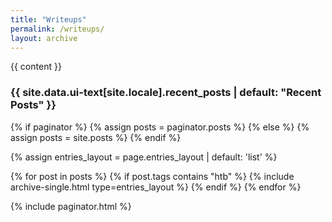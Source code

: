 ```yaml
---
title: "Writeups"
permalink: /writeups/
layout: archive
---
```


{{ content }}

<h3 class="archive__subtitle">{{ site.data.ui-text[site.locale].recent_posts | default: "Recent Posts" }}</h3>

{% if paginator %}
  {% assign posts = paginator.posts %}
{% else %}
  {% assign posts = site.posts %}
{% endif %}

{% assign entries_layout = page.entries_layout | default: 'list' %}
<div class="entries-{{ entries_layout }}">
  {% for post in posts %}
    {% if post.tags contains "htb" %} 
      {% include archive-single.html type=entries_layout %}
    {% endif %}
  {% endfor %}
</div>

{% include paginator.html %}
